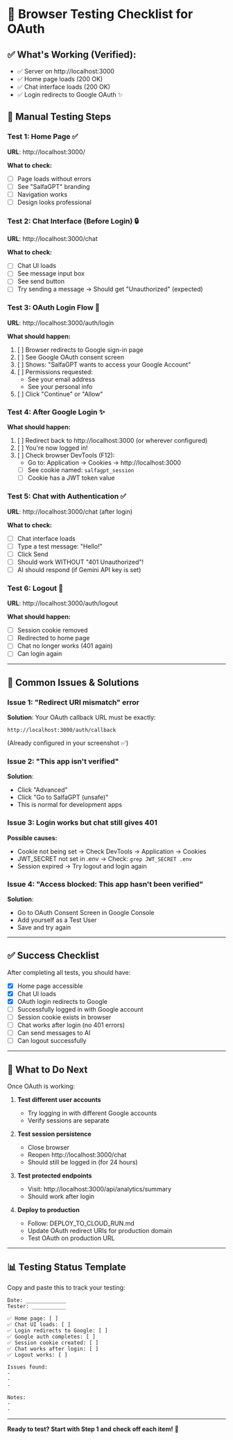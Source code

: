 # 🧪 Browser Testing Checklist for OAuth

## ✅ What's Working (Verified):
- ✅ Server on http://localhost:3000
- ✅ Home page loads (200 OK)
- ✅ Chat interface loads (200 OK)
- ✅ Login redirects to Google OAuth ✨

## 🎯 Manual Testing Steps

### Test 1: Home Page ✅
**URL**: http://localhost:3000/

**What to check:**
- [ ] Page loads without errors
- [ ] See "SalfaGPT" branding
- [ ] Navigation works
- [ ] Design looks professional

### Test 2: Chat Interface (Before Login) 🔒
**URL**: http://localhost:3000/chat

**What to check:**
- [ ] Chat UI loads
- [ ] See message input box
- [ ] See send button
- [ ] Try sending a message → Should get "Unauthorized" (expected)

### Test 3: OAuth Login Flow 🔐
**URL**: http://localhost:3000/auth/login

**What should happen:**
1. [ ] Browser redirects to Google sign-in page
2. [ ] See Google OAuth consent screen
3. [ ] Shows: "SalfaGPT wants to access your Google Account"
4. [ ] Permissions requested:
   - See your email address
   - See your personal info
5. [ ] Click "Continue" or "Allow"

### Test 4: After Google Login ✨
**What should happen:**
1. [ ] Redirect back to http://localhost:3000 (or wherever configured)
2. [ ] You're now logged in!
3. [ ] Check browser DevTools (F12):
   - Go to: Application → Cookies → http://localhost:3000
   - [ ] See cookie named: `salfagpt_session`
   - [ ] Cookie has a JWT token value

### Test 5: Chat with Authentication ✅
**URL**: http://localhost:3000/chat (after login)

**What to check:**
- [ ] Chat interface loads
- [ ] Type a test message: "Hello!"
- [ ] Click Send
- [ ] Should work WITHOUT "401 Unauthorized"!
- [ ] AI should respond (if Gemini API key is set)

### Test 6: Logout 🚪
**URL**: http://localhost:3000/auth/logout

**What should happen:**
- [ ] Session cookie removed
- [ ] Redirected to home page
- [ ] Chat no longer works (401 again)
- [ ] Can login again

---

## 🐛 Common Issues & Solutions

### Issue 1: "Redirect URI mismatch" error
**Solution**: Your OAuth callback URL must be exactly:
```
http://localhost:3000/auth/callback
```
(Already configured in your screenshot ✅)

### Issue 2: "This app isn't verified"
**Solution**: 
- Click "Advanced"
- Click "Go to SalfaGPT (unsafe)" 
- This is normal for development apps

### Issue 3: Login works but chat still gives 401
**Possible causes:**
- Cookie not being set → Check DevTools → Application → Cookies
- JWT_SECRET not set in .env → Check: `grep JWT_SECRET .env`
- Session expired → Try logout and login again

### Issue 4: "Access blocked: This app hasn't been verified"
**Solution**:
- Go to OAuth Consent Screen in Google Console
- Add yourself as a Test User
- Save and try again

---

## ✅ Success Checklist

After completing all tests, you should have:

- [x] Home page accessible
- [x] Chat UI loads
- [x] OAuth login redirects to Google
- [ ] Successfully logged in with Google account
- [ ] Session cookie exists in browser
- [ ] Chat works after login (no 401 errors)
- [ ] Can send messages to AI
- [ ] Can logout successfully

---

## 🎉 What to Do Next

Once OAuth is working:

1. **Test different user accounts**
   - Try logging in with different Google accounts
   - Verify sessions are separate

2. **Test session persistence**
   - Close browser
   - Reopen http://localhost:3000/chat
   - Should still be logged in (for 24 hours)

3. **Test protected endpoints**
   - Visit: http://localhost:3000/api/analytics/summary
   - Should work after login

4. **Deploy to production**
   - Follow: DEPLOY_TO_CLOUD_RUN.md
   - Update OAuth redirect URIs for production domain
   - Test OAuth on production URL

---

## 📊 Testing Status Template

Copy and paste this to track your testing:

```
Date: _____________
Tester: ___________

✅ Home page: [ ]
✅ Chat UI loads: [ ]
✅ Login redirects to Google: [ ]
✅ Google auth completes: [ ]
✅ Session cookie created: [ ]
✅ Chat works after login: [ ]
✅ Logout works: [ ]

Issues found:
- 
- 
- 

Notes:
- 
- 
```

---

**Ready to test? Start with Step 1 and check off each item!** 🚀
